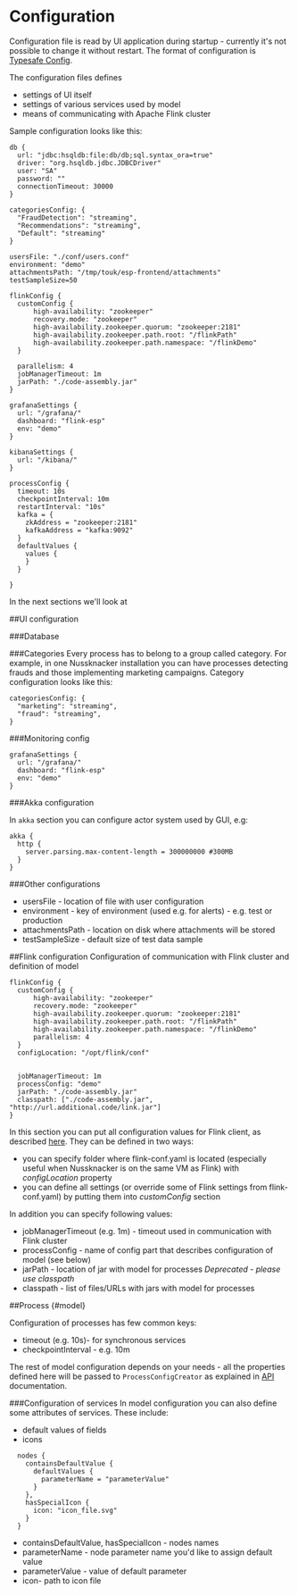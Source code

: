 Configuration
=============

Configuration file is read by UI application during startup - currently it's not possible to change it without restart.
The format of configuration is [Typesafe Config](https://github.com/typesafehub/config).

The configuration files defines
* settings of UI itself
* settings of various services used by model
* means of communicating with Apache Flink cluster

Sample configuration looks like this:
```config
db {
  url: "jdbc:hsqldb:file:db/db;sql.syntax_ora=true"
  driver: "org.hsqldb.jdbc.JDBCDriver"
  user: "SA"
  password: ""
  connectionTimeout: 30000
}

categoriesConfig: {
  "FraudDetection": "streaming",
  "Recommendations": "streaming",
  "Default": "streaming"
}

usersFile: "./conf/users.conf"
environment: "demo"
attachmentsPath: "/tmp/touk/esp-frontend/attachments"
testSampleSize=50

flinkConfig {
  customConfig {
      high-availability: "zookeeper"
      recovery.mode: "zookeeper"
      high-availability.zookeeper.quorum: "zookeeper:2181"
      high-availability.zookeeper.path.root: "/flinkPath"
      high-availability.zookeeper.path.namespace: "/flinkDemo"
  }  

  parallelism: 4
  jobManagerTimeout: 1m
  jarPath: "./code-assembly.jar"
}

grafanaSettings {
  url: "/grafana/"
  dashboard: "flink-esp"
  env: "demo"
}

kibanaSettings {
  url: "/kibana/"
}

processConfig {
  timeout: 10s
  checkpointInterval: 10m
  restartInterval: "10s"
  kafka = {
    zkAddress = "zookeeper:2181"
    kafkaAddress = "kafka:9092"
  }
  defaultValues {
    values {
    }
  }

}

```
In the next sections we'll look at 

##UI configuration

###Database

###Categories
Every process has to belong to a group called category. For example, in one Nussknacker installation you can 
have processes detecting frauds and those implementing marketing campaigns. Category configuration looks like this:
```
categoriesConfig: {
  "marketing": "streaming",
  "fraud": "streaming",
}
```

###Monitoring config
```
grafanaSettings {
  url: "/grafana/"
  dashboard: "flink-esp"
  env: "demo"
}
```

###Akka configuration

In ```akka``` section you can configure actor system used by GUI, e.g:
```
akka {
  http {
    server.parsing.max-content-length = 300000000 #300MB
  }
}

```

###Other configurations

* usersFile - location of file with user configuration
* environment - key of environment (used e.g. for alerts) - e.g. test or production
* attachmentsPath - location on disk where attachments will be stored 
* testSampleSize - default size of test data sample 

##Flink configuration
Configuration of communication with Flink cluster and definition of model

```
flinkConfig {
  customConfig {
      high-availability: "zookeeper"
      recovery.mode: "zookeeper"
      high-availability.zookeeper.quorum: "zookeeper:2181"
      high-availability.zookeeper.path.root: "/flinkPath"
      high-availability.zookeeper.path.namespace: "/flinkDemo"
      parallelism: 4
  }
  configLocation: "/opt/flink/conf"  
  
  
  jobManagerTimeout: 1m
  processConfig: "demo"
  jarPath: "./code-assembly.jar"
  classpath: ["./code-assembly.jar", "http://url.additional.code/link.jar"]
}
```
In this section you can put all configuration values for Flink client, 
as described [here](https://ci.apache.org/projects/flink/flink-docs-release-{{book.flinkMajorVersion}}/setup/config.html).
They can be defined in two ways:
* you can specify folder where flink-conf.yaml is located (especially useful when Nussknacker is on the same VM as Flink)
  with *configLocation* property
* you can define all settings (or override some of Flink settings from flink-conf.yaml) by putting them into *customConfig* section  

In addition you can specify following values:

* jobManagerTimeout (e.g. 1m) - timeout used in communication with Flink cluster
* processConfig - name of config part that describes configuration of model (see below)
* jarPath - location of jar with model for processes *Deprecated - please use classpath*
* classpath - list of files/URLs with jars with model for processes 

##Process  {#model}

Configuration of processes has few common keys:
*  timeout (e.g. 10s)- for synchronous services
*  checkpointInterval - e.g. 10m

The rest of model configuration depends on your needs - all the properties defined here will be passed to ```ProcessConfigCreator``` as explained in [API](API.md) documentation.

###Configuration of services
In model configuration you can also define some attributes of services. These include:
* default values of fields
* icons

```
  nodes {
    containsDefaultValue {
      defaultValues {
        parameterName = "parameterValue"
      }
    },
    hasSpecialIcon {
      icon: "icon_file.svg"
    }
  }

```
* containsDefaultValue, hasSpecialIcon - nodes names
* parameterName - node parameter name you'd like to assign default value
* parameterValue - value of default parameter
* icon- path to icon file 